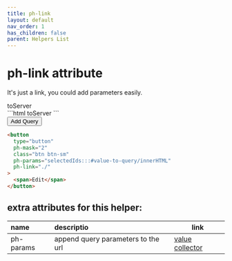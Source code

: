 ```yaml
---
title: ph-link
layout: default
nav_order: 1
has_children: false
parent: Helpers List
---
```


# ph-link attribute

It's just a link, you could add parameters easily.


<div class="code-example" markdown="1">
<span id="value-to-query">toServer</span>
</div>
```html
<span id="value-to-query">toServer</span>
```

<script>
  let vtq = document.getElementById('value-to-query');
  let v = Math.floor(Math.random() * (100 - 1)) + 1;
  vtq.innerHTML = 'toServer-' + v
</script>

<div class="code-example" markdown="1">
<button
type="button"
ph-mask="2"
class="btn btn-sm"
ph-params="selectedIds:::#value-to-query/innerHTML"
ph-link="./">
 <span>Add Query</span>
</button>
</div>

```html
<button
  type="button"
  ph-mask="2"
  class="btn btn-sm"
  ph-params="selectedIds:::#value-to-query/innerHTML"
  ph-link="./"
>
  <span>Edit</span>
</button>
```

## extra attributes for this helper:

| name      | descriptio                         | link                                                                         |
| :-------- | :--------------------------------- | ---------------------------------------------------------------------------- |
| ph-params | append query parameters to the url | <a href="{{site.baseurl}}/value-collector/" ph-pjax-link>value collector</a> |
